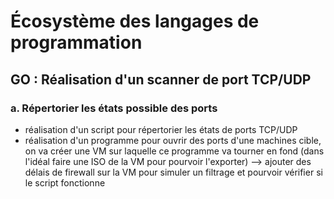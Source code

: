# Écosystème des langages de programmation
## GO : Réalisation d'un scanner de port TCP/UDP
### a. Répertorier les états possible des ports
- réalisation d'un script pour répertorier les états de ports TCP/UDP
- réalisation d'un programme pour ouvrir des ports d'une machines cible, on va créer une VM sur laquelle ce programme va tourner en fond (dans l'idéal faire une ISO de la VM pour pourvoir l'exporter) --> ajouter des délais de firewall sur la VM pour simuler un filtrage et pourvoir vérifier si le script fonctionne
